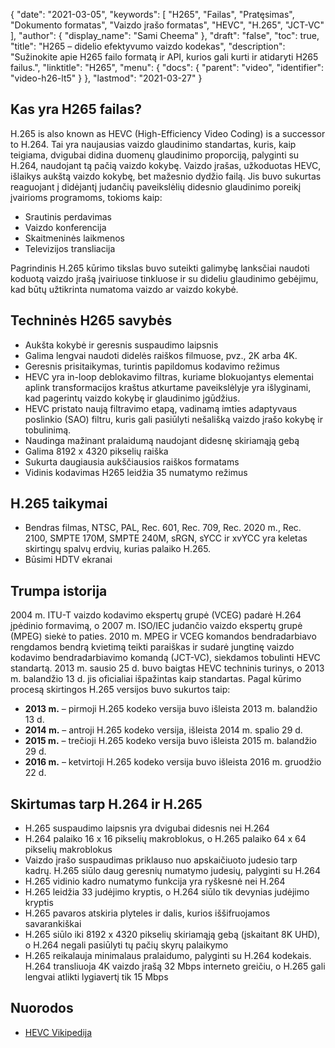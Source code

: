 {
  "date": "2021-03-05",
  "keywords": [
"H265",
"Failas",
"Pratęsimas",
"Dokumento formatas",
"Vaizdo įrašo formatas",
"HEVC",
"H.265",
"JCT-VC"
],
  "author": {
    "display_name": "Sami Cheema"
},
  "draft": "false",
  "toc": true,
  "title": "H265 – didelio efektyvumo vaizdo kodekas",
  "description": "Sužinokite apie H265 failo formatą ir API, kurios gali kurti ir atidaryti H265 failus.",
  "linktitle": "H265",
  "menu": {
    "docs": {
      "parent": "video",
      "identifier": "video-h26-lt5"
}
},
  "lastmod": "2021-03-27"
}


## Kas yra H265 failas?

H.265 is also known as HEVC (High-Efficiency Video Coding) is a successor to H.264. Tai yra naujausias vaizdo glaudinimo standartas, kuris, kaip teigiama, dvigubai didina duomenų glaudinimo proporciją, palyginti su H.264, naudojant tą pačią vaizdo kokybę. Vaizdo įrašas, užkoduotas HEVC, išlaikys aukštą vaizdo kokybę, bet mažesnio dydžio failą. Jis buvo sukurtas reaguojant į didėjantį judančių paveikslėlių didesnio glaudinimo poreikį įvairioms programoms, tokioms kaip:

 * Srautinis perdavimas
 * Vaizdo konferencija
 * Skaitmeninės laikmenos
 * Televizijos transliacija
 
Pagrindinis H.265 kūrimo tikslas buvo suteikti galimybę lanksčiai naudoti koduotą vaizdo įrašą įvairiuose tinkluose ir su dideliu glaudinimo gebėjimu, kad būtų užtikrinta numatoma vaizdo ar vaizdo kokybė.


## Techninės H265 savybės
 
* Aukšta kokybė ir geresnis suspaudimo laipsnis
* Galima lengvai naudoti didelės raiškos filmuose, pvz., 2K arba 4K.
* Geresnis prisitaikymas, turintis papildomus kodavimo režimus
* HEVC yra in-loop deblokavimo filtras, kuriame blokuojantys elementai aplink transformacijos kraštus atkurtame paveikslėlyje yra išlyginami, kad pagerintų vaizdo kokybę ir glaudinimo įgūdžius.
* HEVC pristato naują filtravimo etapą, vadinamą imties adaptyvaus poslinkio (SAO) filtru, kuris gali pasiūlyti nešališką vaizdo įrašo kokybę ir tobulinimą.
* Naudinga mažinant pralaidumą naudojant didesnę skiriamąją gebą
* Galima 8192 x 4320 pikselių raiška
* Sukurta daugiausia aukščiausios raiškos formatams
* Vidinis kodavimas H265 leidžia 35 numatymo režimus

 
## H.265 taikymai

* Bendras filmas, NTSC, PAL, Rec. 601, Rec. 709, Rec. 2020 m., Rec. 2100, SMPTE 170M, SMPTE 240M, sRGN, sYCC ir xvYCC yra keletas skirtingų spalvų erdvių, kurias palaiko H.265.
* Būsimi HDTV ekranai
 
## Trumpa istorija

2004 m. ITU-T vaizdo kodavimo ekspertų grupė (VCEG) padarė H.264 įpėdinio formavimą, o 2007 m. ISO/IEC judančio vaizdo ekspertų grupė (MPEG) siekė to paties. 2010 m. MPEG ir VCEG komandos bendradarbiavo rengdamos bendrą kvietimą teikti paraiškas ir sudarė jungtinę vaizdo kodavimo bendradarbiavimo komandą (JCT-VC), siekdamos tobulinti HEVC standartą. 2013 m. sausio 25 d. buvo baigtas HEVC techninis turinys, o 2013 m. balandžio 13 d. jis oficialiai išpažintas kaip standartas. Pagal kūrimo procesą skirtingos H.265 versijos buvo sukurtos taip:

* **2013 m.** – pirmoji H.265 kodeko versija buvo išleista 2013 m. balandžio 13 d.
* **2014 m.** – antroji H.265 kodeko versija, išleista 2014 m. spalio 29 d.
* **2015 m.** – trečioji H.265 kodeko versija buvo išleista 2015 m. balandžio 29 d.
* **2016 m.** – ketvirtoji H.265 kodeko versija buvo išleista 2016 m. gruodžio 22 d.
 
## Skirtumas tarp H.264 ir H.265

* H.265 suspaudimo laipsnis yra dvigubai didesnis nei H.264
* H.264 palaiko 16 x 16 pikselių makroblokus, o H.265 palaiko 64 x 64 pikselių makroblokus
* Vaizdo įrašo suspaudimas priklauso nuo apskaičiuoto judesio tarp kadrų. H.265 siūlo daug geresnių numatymo judesių, palyginti su H.264
* H.265 vidinio kadro numatymo funkcija yra ryškesnė nei H.264
* H.265 leidžia 33 judėjimo kryptis, o H.264 siūlo tik devynias judėjimo kryptis
* H.265 pavaros atskiria plyteles ir dalis, kurios iššifruojamos savarankiškai
* H.265 siūlo iki 8192 x 4320 pikselių skiriamąją gebą (įskaitant 8K UHD), o H.264 negali pasiūlyti tų pačių skyrų palaikymo
* H.265 reikalauja minimalaus pralaidumo, palyginti su H.264 kodekais. H.264 transliuoja 4K vaizdo įrašą 32 Mbps interneto greičiu, o H.265 gali lengvai atlikti lygiavertį tik 15 Mbps

## Nuorodos

 * [HEVC Vikipedija](https://en.wikipedia.org/wiki/High_Efficiency_Video_Coding)


